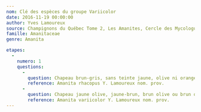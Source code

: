 ```yaml
---
nom: Clé des espèces du groupe Variicolor
date: 2016-11-19 00:00:00
author: Yves Lamoureux
source: Champignons du Québec Tome 2, Les Amanites, Cercle des Mycologues de Montréal, 2006, 109 p. + 52 figures
famille: Amanitaceae
genre: Amanita

etapes:
  -
    numero: 1
    questions:
      -
        question: Chapeau brun-gris, sans teinte jaune, olive ni orangée, pied gris-brun à maturité, sans coloration rouille à la base
        reference: Amanita rhacopus Y. Lamoureux nom. prov.
      -
        question: Chapeau jaune olive, jaune-brun, brun olive ou brun orangé, au moins à la marge, pied orangé à maturité, taché de rouille à la base
        reference: Amanita variicolor Y. Lamoureux nom. prov.
---
```


